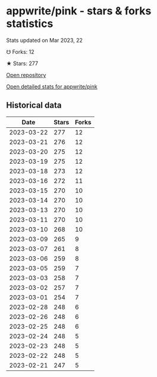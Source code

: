 # appwrite/pink - stars & forks statistics

Stats updated on Mar 2023, 22

☋ Forks: 12

★ Stars: 277

[Open repository](https://github.com/appwrite/pink)

[Open detailed stats for appwrite/pink](https://reviewgithub.com/rep/appwrite/pink)

## Historical data
| Date | Stars | Forks |
|------|-------|-------|
| 2023-03-22 | 277 | 12 | 
| 2023-03-21 | 276 | 12 | 
| 2023-03-20 | 275 | 12 | 
| 2023-03-19 | 275 | 12 | 
| 2023-03-18 | 273 | 12 | 
| 2023-03-16 | 272 | 11 | 
| 2023-03-15 | 270 | 10 | 
| 2023-03-14 | 270 | 10 | 
| 2023-03-13 | 270 | 10 | 
| 2023-03-11 | 270 | 10 | 
| 2023-03-10 | 268 | 10 | 
| 2023-03-09 | 265 | 9 | 
| 2023-03-07 | 261 | 8 | 
| 2023-03-06 | 259 | 8 | 
| 2023-03-05 | 259 | 7 | 
| 2023-03-03 | 258 | 7 | 
| 2023-03-02 | 257 | 7 | 
| 2023-03-01 | 254 | 7 | 
| 2023-02-28 | 248 | 6 | 
| 2023-02-26 | 248 | 6 | 
| 2023-02-25 | 248 | 6 | 
| 2023-02-24 | 248 | 5 | 
| 2023-02-23 | 248 | 5 | 
| 2023-02-22 | 248 | 5 | 
| 2023-02-21 | 247 | 5 | 

